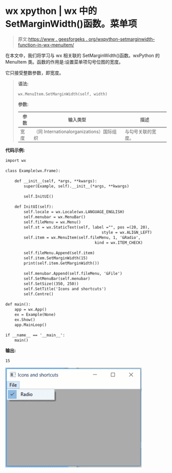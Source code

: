 # wx xpython | wx 中的 SetMarginWidth()函数。菜单项

> 原文:[https://www . geesforgeks . org/wxpython-setmarginwidth-function-in-wx-menuitem/](https://www.geeksforgeeks.org/wxpython-setmarginwidth-function-in-wx-menuitem/)

在本文中，我们将学习与 wx 相关联的 SetMarginWidth()函数。wxPython 的 MenuItem 类。函数的作用是:设置菜单项勾号位图的宽度。

它只接受整数参数，即宽度。

> **语法:**
> 
> ```
> wx.MenuItem.SetMarginWidth(self, width)
> 
> ```
> 
> **参数:**
> 
> | 参数 | 输入类型 | 描述 |
> | --- | --- | --- |
> | 宽度 | （同 Internationalorganizations）国际组织 | 与勾号关联的宽度。 |

**代码示例:**

```
import wx

class Example(wx.Frame):

    def __init__(self, *args, **kwargs):
        super(Example, self).__init__(*args, **kwargs)

        self.InitUI()

    def InitUI(self):
        self.locale = wx.Locale(wx.LANGUAGE_ENGLISH)
        self.menubar = wx.MenuBar()
        self.fileMenu = wx.Menu()
        self.st = wx.StaticText(self, label ="", pos =(20, 20),
                                          style = wx.ALIGN_LEFT)
        self.item = wx.MenuItem(self.fileMenu, 1, '&Radio', 
                                       kind = wx.ITEM_CHECK)

        self.fileMenu.Append(self.item)
        self.item.SetMarginWidth(15)
        print(self.item.GetMarginWidth())

        self.menubar.Append(self.fileMenu, '&File')
        self.SetMenuBar(self.menubar)
        self.SetSize((350, 250))
        self.SetTitle('Icons and shortcuts')
        self.Centre()

def main():
    app = wx.App()
    ex = Example(None)
    ex.Show()
    app.MainLoop()

if __name__ == '__main__':
    main()
```

**输出:**

```
15
```

![](img/e26c7a9ca43a07802515ab34685b796e.png)